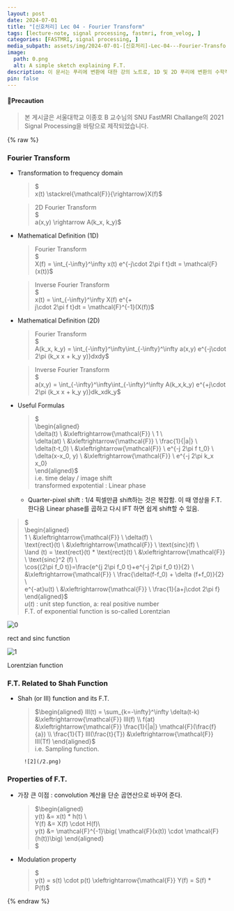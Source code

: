 ```yaml
---
layout: post
date: 2024-07-01
title: "[신호처리] Lec 04 - Fourier Transform"
tags: [lecture-note, signal processing, fastmri, from_velog, ]
categories: [FASTMRI, signal processing, ]
media_subpath: assets/img/2024-07-01-[신호처리]-Lec-04---Fourier-Transform.md
image:
  path: 0.png
  alt: A simple sketch explaining F.T.
description: 이 문서는 푸리에 변환에 대한 강의 노트로, 1D 및 2D 푸리에 변환의 수학적 정의, 유용한 공식, 샤 함수와의 관계, 그리고 푸리에 변환의 주요 속성을 설명합니다. 푸리에 변환은 주파수 도메인으로의 변환을 통해 합성곱 계산을 단순화하고, 변조 속성을 포함하여 다양한 신호 처리 응용에 활용됩니다.
pin: false
---
```




#### 📢Precaution


> 본 게시글은 서울대학교 이종호 B 교수님의 SNU FastMRI Challange의 2021 Signal Processing을 바탕으로 제작되었습니다.


{% raw %}


### Fourier Transform

- Transformation to frequency domain

	> $  
	> x(t) \stackrel{\mathcal{F}}{\rightarrow}X(f)$


	> 2D Fourier Transform  
	> $  
	> a(x,y) \rightarrow A(k_x, k_y)$

- Mathematical Definition (1D)

	> Fourier Transform  
	> $  
	> X(f) = \int_{-\infty}^\infty x(t) e^{-j\cdot 2\pi f t}dt = \mathcal{F}(x(t))$


	> Inverse Fourier Transform  
	> $  
	> x(t) = \int_{-\infty}^\infty X(f) e^{+  
	> j\cdot 2\pi f t}dt = \mathcal{F}^{-1}(X(f))$

- Mathematical Definition (2D)

	> Fourier Transform  
	> $  
	> A(k_x, k_y) = \int_{-\infty}^\infty\int_{-\infty}^\infty a(x,y) e^{-j\cdot 2\pi (k_x x + k_y y)}dxdy$


	> Inverse Fourier Transform  
	> $  
	> a(x,y) = \int_{-\infty}^\infty\int_{-\infty}^\infty A(k_x,k_y) e^{+j\cdot 2\pi (k_x x + k_y y)}dk_xdk_y$

- Useful Formulas

	> $  
	> \begin{aligned}  
	> \delta(t) \ &\xleftrightarrow{\mathcal{F}} \ 1 \\  
	> \delta(at) \ &\xleftrightarrow{\mathcal{F}} \ \frac{1}{|a|} \\  
	> \delta(t-t_0) \ &\xleftrightarrow{\mathcal{F}} \  e^{-j 2\pi f t_0} \\  
	> \delta(x-x_0, y) \ &\xleftrightarrow{\mathcal{F}} \  e^{-j 2\pi k_x x_0}  
	> \end{aligned}$  
	> i.e. time delay / image shift  
	> transformed expotential : Linear phase

	- Quarter-pixel shift : 1/4 픽셀만큼 shift하는 것은 복잡함. 이 때 영상을 F.T. 한다음 Linear phase를 곱하고 다시 IFT 하면 쉽게 shift할 수 있음.

> $  
> \begin{aligned}  
> 1 \ &\xleftrightarrow{\mathcal{F}} \ \delta(f) \\  
> \text{rect}(t) \ &\xleftrightarrow{\mathcal{F}} \ \text{sinc}(f) \\  
> \land (t) = \text{rect}(t) * \text{rect}(t) \ &\xleftrightarrow{\mathcal{F}} \  \text{sinc}^2 (f) \\  
> \cos{(2\pi f_0 t)}=\frac{e^{j 2\pi f_0 t}+e^{-j 2\pi f_0 t}}{2} \ &\xleftrightarrow{\mathcal{F}} \  \frac{\delta(f-f_0) + \delta (f+f_0)}{2} \\  
> e^{-at}u(t) \ &\xleftrightarrow{\mathcal{F}} \  \frac{1}{a+j\cdot 2\pi f}  
> \end{aligned}$  
> $u(t)$ : unit step function, a: real positive number  
> F.T. of exponential function is so-called Lorentzian


![0](/0.png)


rect and sinc function


![1](/1.png)


Lorentzian function


### F.T. Related to Shah Function

- Shah (or III) function and its F.T.

	> $\begin{aligned}  
	> III(t) = \sum_{k=-\infty}^\infty \delta(t-k) &\xleftrightarrow{\mathcal{F}} III(f) \\  
	> f(at) &\xleftrightarrow{\mathcal{F}} \frac{1}{|a|} \mathcal{F}(\frac{f}{a}) \\  
	> \frac{1}{T} III(\frac{t}{T}) &\xleftrightarrow{\mathcal{F}} III(Tf)  
	> \end{aligned}$  
	> i.e. Sampling function.


		![2](/2.png)


### Properties of F.T.

- 가장 큰 이점 : convolution 계산을 단순 곱연산으로 바꾸어 준다.

	> $\begin{aligned}  
	> y(t) &= x(t) * h(t) \\  
	> Y(f) &= X(f) \cdot H(f)\\  
	> y(t) &= \mathcal{F}^{-1}\big( \mathcal{F}(x(t)) \cdot \mathcal{F}(h(t))\big) \end{aligned}  
	> $

- Modulation property

	> $  
	> y(t) = s(t) \cdot p(t) \xleftrightarrow{\mathcal{F}} Y(f) = S(f) * P(f)$


{% endraw %}

